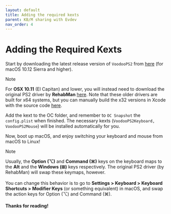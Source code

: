 ```yaml
---
layout: default
title: Adding the required kexts
parent: KB/M sharing with Evdev
nav_order: 4
---
```

# Adding the Required Kexts

Start by downloading the latest release version of ``VoodooPS2`` from <a href="https://github.com/acidanthera/VoodooPS2/releases/">here</a> (for macOS 10.12 Sierra and higher).

> [!NOTE]
> For **OSX 10.11** (El Capitan) and lower, you will instead need to download the original PS2 driver by **RehabMan** <a href="https://bitbucket.org/RehabMan/os-x-voodoo-ps2-controller/downloads/">here</a>. Note that these older drivers are built for x64 systems, but you can manually build the x32 versions in Xcode with the source code <a href="https://github.com/RehabMan/OS-X-Voodoo-PS2-Controller/">here</a>.

Add the kext to the OC folder, and remember to ``OC Snapshot`` the ``config.plist`` when finished. The necessary kexts (``VoodooPS2Keyboard, VoodooPS2Mouse``) will be installed automatically for you.

Now, boot up macOS, and enjoy switching your keyboard and mouse from macOS to Linux!

> [!NOTE]
>  Usually, the **Option (⌥)** and **Command (⌘)** keys on the keyboard maps to the **Alt** and the **Windows (⊞)** keys respectively. The original PS2 driver (by RehabMan) will swap these keymaps, however.
> <br/> <br/>
> You can change this behavior is to go to **Settings > Keyboard > Keyboard Shortcuts > Modifier Keys** (or something equivalent) in macOS, and swap the action keys for Option (⌥) and Command (⌘).

#### Thanks for reading!